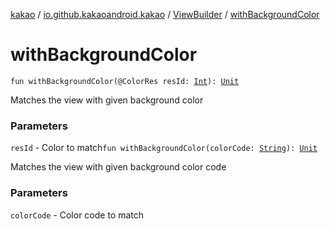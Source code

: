 [kakao](../../index.md) / [io.github.kakaoandroid.kakao](../index.md) / [ViewBuilder](index.md) / [withBackgroundColor](./with-background-color.md)

# withBackgroundColor

`fun withBackgroundColor(@ColorRes resId: `[`Int`](https://kotlinlang.org/api/latest/jvm/stdlib/kotlin/-int/index.html)`): `[`Unit`](https://kotlinlang.org/api/latest/jvm/stdlib/kotlin/-unit/index.html)

Matches the view with given background color

### Parameters

`resId` - Color to match`fun withBackgroundColor(colorCode: `[`String`](https://kotlinlang.org/api/latest/jvm/stdlib/kotlin/-string/index.html)`): `[`Unit`](https://kotlinlang.org/api/latest/jvm/stdlib/kotlin/-unit/index.html)

Matches the view with given background color code

### Parameters

`colorCode` - Color code to match